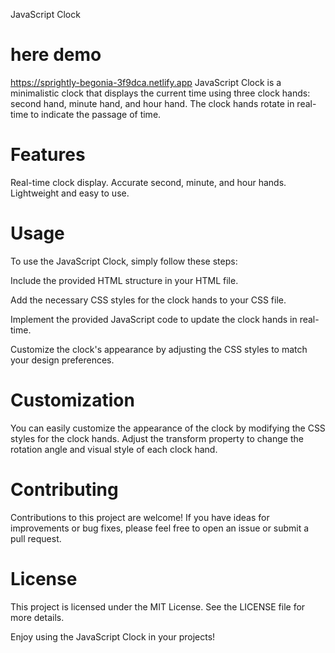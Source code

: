 JavaScript Clock
# here demo
https://sprightly-begonia-3f9dca.netlify.app
JavaScript Clock is a minimalistic clock that displays the current time using three clock hands: second hand, minute hand, and hour hand. The clock hands rotate in real-time to indicate the passage of time.

# Features
Real-time clock display.
Accurate second, minute, and hour hands.
Lightweight and easy to use.
# Usage
To use the JavaScript Clock, simply follow these steps:

Include the provided HTML structure in your HTML file.

Add the necessary CSS styles for the clock hands to your CSS file.

Implement the provided JavaScript code to update the clock hands in real-time.

Customize the clock's appearance by adjusting the CSS styles to match your design preferences.

# Customization
You can easily customize the appearance of the clock by modifying the CSS styles for the clock hands. Adjust the transform property to change the rotation angle and visual style of each clock hand.

# Contributing
Contributions to this project are welcome! If you have ideas for improvements or bug fixes, please feel free to open an issue or submit a pull request.

# License
This project is licensed under the MIT License. See the LICENSE file for more details.

Enjoy using the JavaScript Clock in your projects!
